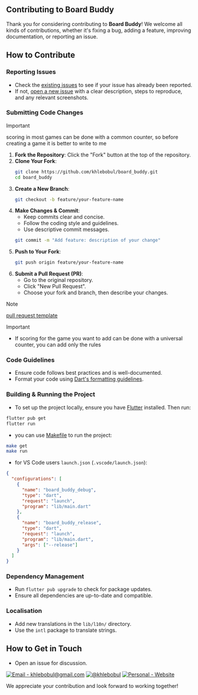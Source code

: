 ## Contributing to Board Buddy

Thank you for considering contributing to **Board Buddy**! We welcome all kinds of contributions, whether it's fixing a bug, adding a feature, improving documentation, or reporting an issue.

## How to Contribute

### Reporting Issues

- Check the [existing issues](https://github.com/khlebobul/board_buddy/issues) to see if your issue has already been reported.
- If not, [open a new issue](https://github.com/khlebobul/board_buddy/issues/new) with a clear description, steps to reproduce, and any relevant screenshots.

### Submitting Code Changes

> [!IMPORTANT]
> scoring in most games can be done with a common counter, so before creating a game it is better to write to me

1. **Fork the Repository**: Click the "Fork" button at the top of the repository.
2. **Clone Your Fork**:
   ```sh
   git clone https://github.com/khlebobul/board_buddy.git
   cd board_buddy
   ```
3. **Create a New Branch**:
   ```sh
   git checkout -b feature/your-feature-name
   ```
4. **Make Changes & Commit**:
   - Keep commits clear and concise.
   - Follow the coding style and guidelines.
   - Use descriptive commit messages.
   ```sh
   git commit -m "Add feature: description of your change"
   ```
5. **Push to Your Fork**:
   ```sh
   git push origin feature/your-feature-name
   ```
6. **Submit a Pull Request (PR)**:
   - Go to the original repository.
   - Click "New Pull Request".
   - Choose your fork and branch, then describe your changes.

> [!NOTE]
> [pull request template](https://github.com/khlebobul/board_buddy/blob/main/.github/pull_request_template.md)

> [!IMPORTANT]
> - If scoring for the game you want to add can be done with a universal counter, you can add only the rules

### Code Guidelines

- Ensure code follows best practices and is well-documented.
- Format your code using [Dart's formatting guidelines](https://dart.dev/guides/language/effective-dart/style).

### Building & Running the Project

- To set up the project locally, ensure you have [Flutter](https://flutter.dev) installed. Then run:

```sh
flutter pub get
flutter run
```

- you can use [Makefile](https://github.com/khlebobul/board_buddy/blob/main/Makefile) to run the project:

```sh
make get
make run
```

- for VS Code users `launch.json` (`.vscode/launch.json`):

```json
{
  "configurations": [
    {
      "name": "board_buddy_debug",
      "type": "dart",
      "request": "launch",
      "program": "lib/main.dart"
    },
    {
      "name": "board_buddy_release",
      "type": "dart",
      "request": "launch",
      "program": "lib/main.dart",
      "args": ["--release"]
    }
  ]
}
```

### Dependency Management

- Run `flutter pub upgrade` to check for package updates.
- Ensure all dependencies are up-to-date and compatible.

### Localisation

- Add new translations in the `lib/l10n/` directory.
- Use the `intl` package to translate strings.

## How to Get in Touch

- Open an issue for discussion.

[![Email - khlebobul@gmail.com](https://img.shields.io/badge/Email-khlebobul%40gmail.com-414141?style=for-the-badge&logo=Email&logoColor=F1F1F1)](mailto:khlebobul@gmail.com) [![@khlebobul](https://img.shields.io/badge/%40khlebobul-414141?style=for-the-badge&logo=Telegram&logoColor=F1F1F1)](https://t.me/khlebobul) [![Personal - Website](https://img.shields.io/badge/Personal-Website-414141?style=for-the-badge&logo=Personal&logoColor=F1F1F1)](https://khlebobul.github.io/)

We appreciate your contribution and look forward to working together!
